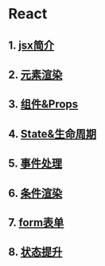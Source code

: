 # React

## 1. [jsx简介](jsx-interduce.md)

## 2. [元素渲染](elementRender.md)

## 3. [组件&Props](componentAndProps.md)

## 4. [State&生命周期](stateAndLiveCycle.md)

## 5. [事件处理](event.md)

## 6. [条件渲染](conditionRender.md)

## 7. [form表单](form.md)

## 8. [状态提升](liftingStateUp.md)